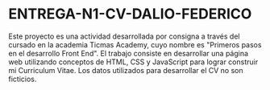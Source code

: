# ENTREGA-N1-CV-DALIO-FEDERICO

Este proyecto es una actividad desarrollada por consigna a través del cursado en la academia Ticmas Academy, cuyo nombre es "Primeros pasos en el desarrollo Front End". El trabajo consiste en desarrollar una página web utilizando conceptos de HTML, CSS y JavaScript para lograr construir mi Curriculum Vitae. Los datos utilizados para desarrollar el CV no son ficticios.
